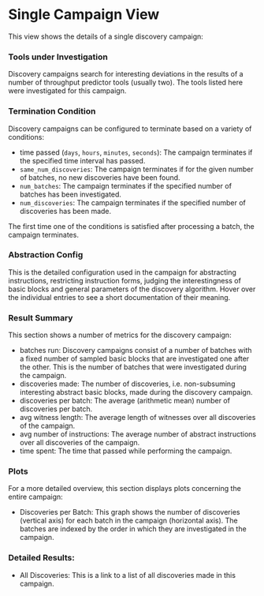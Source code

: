 # Single Campaign View

This view shows the details of a single discovery campaign:

### Tools under Investigation
Discovery campaigns search for interesting deviations in the results of a number of throughput predictor tools (usually two).
The tools listed here were investigated for this campaign.

### Termination Condition
Discovery campaigns can be configured to terminate based on a variety of conditions:

  - time passed (`days`, `hours`, `minutes`, `seconds`): The campaign terminates if the specified time interval has passed.
  - `same_num_discoveries`: The campaign terminates if for the given number of batches, no new discoveries have been found.
  - `num_batches`: The campaign terminates if the specified number of batches has been investigated.
  - `num_discoveries`: The campaign terminates if the specified number of discoveries has been made.

The first time one of the conditions is satisfied after processing a batch, the campaign terminates.

### Abstraction Config

This is the detailed configuration used in the campaign for abstracting instructions, restricting instruction forms, judging the interestingness of basic blocks and general parameters of the discovery algorithm.
Hover over the individual entries to see a short documentation of their meaning.

### Result Summary

This section shows a number of metrics for the discovery campaign:

  - batches run: Discovery campaigns consist of a number of batches with a fixed number of sampled basic blocks that are investigated one after the other.
    This is the number of batches that were investigated during the campaign.
  - discoveries made: The number of discoveries, i.e. non-subsuming interesting abstract basic blocks, made during the discovery campaign.
  - discoveries per batch: The average (arithmetic mean) number of discoveries per batch.
  - avg witness length: The average length of witnesses over all discoveries of the campaign.
  - avg number of instructions: The average number of abstract instructions over all discoveries of the campaign.
  - time spent: The time that passed while performing the campaign.

### Plots

For a more detailed overview, this section displays plots concerning the entire campaign:

  - Discoveries per Batch: This graph shows the number of discoveries (vertical axis) for each batch in the campaign (horizontal axis).
  The batches are indexed by the order in which they are investigated in the campaign.


### Detailed Results:
  - All Discoveries: This is a link to a list of all discoveries made in this campaign.

